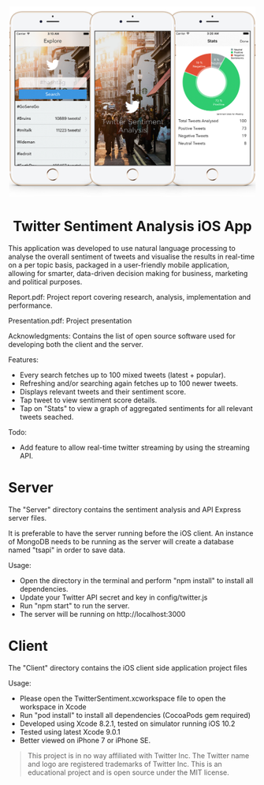 <h3 align="center">
  <img src="assets/twitter_ios_sentiment_app_banner.png" alt="Twitter Sentiment Analysis App Banner" width=500 />
</h3>

<h1 align="center">
Twitter Sentiment Analysis iOS App
</h1>

This application was developed to use natural language processing to analyse the overall sentiment of tweets and visualise the results in real-time on a per topic basis, packaged in a user-friendly mobile application, allowing for smarter, data-driven decision making for   business,   marketing   and   political   purposes.

Report.pdf: Project report covering research, analysis, implementation and performance.

Presentation.pdf: Project presentation

Acknowledgments: Contains the list of open source software used for developing both the client and the server.

Features:
- Every search fetches up to 100 mixed tweets (latest + popular).
- Refreshing and/or searching again fetches up to 100 newer tweets.
- Displays relevant tweets and their sentiment score.
- Tap tweet to view sentiment score details.
- Tap on "Stats" to view a graph of aggregated sentiments for all relevant tweets seached.

Todo:
- Add feature to allow real-time twitter streaming by using the streaming API.

Server
======

The "Server" directory contains the sentiment analysis and API Express server files.

It is preferable to have the server running before the iOS client. An instance of MongoDB needs to be running as the server will create a database named "tsapi" in order to save data.

Usage:
- Open the directory in the terminal and perform "npm install" to install all dependencies.
- Update your Twitter API secret and key in config/twitter.js
- Run "npm start" to run the server.
- The server will be running on http://localhost:3000
 
Client
======

The "Client" directory contains the iOS client side application project files

Usage:
- Please open the TwitterSentiment.xcworkspace file to open the workspace in Xcode
- Run "pod install" to install all dependencies (CocoaPods gem required)
- Developed using Xcode 8.2.1, tested on simulator running iOS 10.2
- Tested using latest Xcode 9.0.1
- Better viewed on iPhone 7 or iPhone SE.


> This project is in no way affiliated with Twitter Inc. The Twitter name and logo are registered trademarks of Twitter Inc. This is an educational project and is open source under the MIT license.